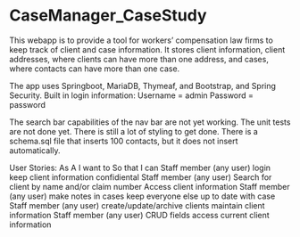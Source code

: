 # CaseManager_CaseStudy
This webapp is to provide a tool for workers’ compensation law firms to keep track of client
 and case information. It stores client information, client addresses, where clients can have 
 more than one address, and cases, where contacts can have more than one case. 

The app uses Springboot, MariaDB, Thymeaf, and Bootstrap, and Spring Security. 
Built in login information:
Username = admin
Password = password 

The search bar capabilities of the nav bar are not yet working. The unit tests are not
done yet. There is still a lot of styling to get done. There is a schema.sql file that inserts
100 contacts, but it does not insert automatically. 





User Stories: 
As A	I want to	So that I can
Staff member (any user)	login	keep client information confidiental 
Staff member (any user)	Search for client by name and/or claim number	Access client information
Staff member (any user)	make notes in cases	keep everyone else up to date with case
Staff member (any user)	create/update/archive clients	maintain client information
Staff member (any user)	CRUD fields 	access current client information
